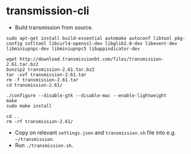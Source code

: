 #	transmission-cli

-	Build transmission from source.

```
sudo apt-get install build-essential automake autoconf libtool pkg-config intltool libcurl4-openssl-dev libglib2.0-dev libevent-dev libminiupnpc-dev libminiupnpc5 libappindicator-dev

wget http://download.transmissionbt.com/files/transmission-2.61.tar.bz2
bunzip2 transmission-2.61.tar.bz2
tar -xvf transmission-2.61.tar
rm -f transmission-2.61.tar
cd transmission-2.61/

./configure --disable-gtk --disable-mac --enable-lightweight
make
sudo make install

cd ..
rm -rf transmission-2.61/ 
```

-	Copy on relevant `settings.json` and `transmission.sh` file into e.g. `~/transmission`.
-	Run `./transmission.sh`.

